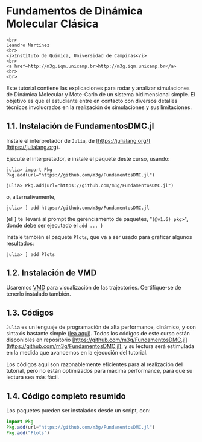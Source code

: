 
# Fundamentos de Dinámica Molecular Clásica

```@raw html
<br>
Leandro Martínez
<br>
<i>Instituto de Quimica, Universidad de Campinas</i>
<br>
<a href=http://m3g.iqm.unicamp.br>http://m3g.iqm.unicamp.br</a>
<br>
<br>
```

Este tutorial contiene las explicaciones para rodar y analizar
simulaciones de Dinámica Molecular y Mote-Carlo de un sistema
bidimensional simple. El objetivo es que el estudiante entre en
contacto con diversos detalles técnicos involucrados en la realización
de simulaciones y sus limitaciones. 

## 1.1. Instalación de FundamentosDMC.jl

Instale el interpretador de `Julia`, de [https://julialang.org/](https://julialang.org).

Ejecute el interpretador, e instale el paquete deste curso, usando: 

```julia-repl
julia> import Pkg Pkg.add(url="https://github.com/m3g/FundamentosDMC.jl")

julia> Pkg.add(url="https://github.com/m3g/FundamentosDMC.jl")
```
o, alternativamente,
```julia-repl
julia> ] add https://github.com/m3g/FundamentosDMC.jl
```
(el `]` te llevará al prompt the gerenciamento de paquetes, "`(@v1.6) pkg>`", donde debe ser ejecutado el `add ... `)

Instale también el paquete `Plots`, que va a ser usado para graficar algunos resultados:
```julia-repl
julia> ] add Plots
```

## 1.2. Instalación de VMD

Usaremos [VMD](https://www.ks.uiuc.edu/Research/vmd/) para visualización de las trajectories. Certifique-se de tenerlo instalado también.

## 1.3. Códigos

`Julia` es un lenguaje de programación de alta performance, dinámico, y con sintaxis bastante simple ([lea aqui](https://www.nature.com/articles/d41586-019-02310-3)). Todos los códigos de este curso están disponibles en repositório 
[https://github.com/m3g/FundamentosDMC.jl](https://github.com/m3g/FundamentosDMC.jl), y su lectura será estimulada en la medida que avancemos en la ejecución del tutorial. 

Los códigos aqui son razonablemente eficientes para al realización del tutorial, pero no están optimizados para máxima performance, para que su lectura sea más fácil. 

## 1.4. Código completo resumido

Los paquetes pueden ser instalados desde un script, con:

```julia
import Pkg
Pkg.add(url="https://github.com/m3g/FundamentosDMC.jl")
Pkg.add("Plots")
```



